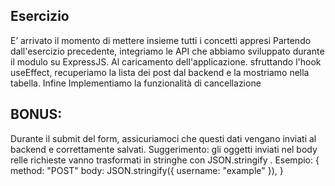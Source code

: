 ## Esercizio

E’ arrivato il momento di mettere insieme tutti i concetti appresi
Partendo dall'esercizio precedente, integriamo le API che abbiamo sviluppato durante il modulo su ExpressJS. Al caricamento dell'applicazione.
sfruttando l'hook useEffect, recuperiamo la lista dei post dal backend e la mostriamo nella tabella.
Infine Implementiamo la funzionalità di cancellazione

## BONUS:

Durante il submit del form, assicuriamoci che questi dati vengano inviati al backend e correttamente salvati.
Suggerimento: gli oggetti inviati nel body relle richieste vanno trasformati in stringhe con JSON.stringify . Esempio:
{
method: "POST"
body: JSON.stringify({ username: "example" }),
}
